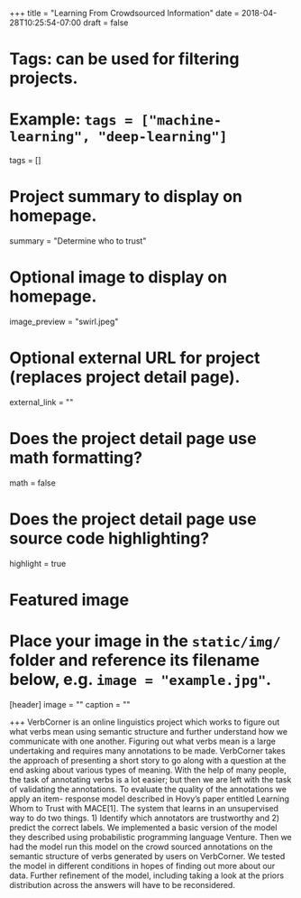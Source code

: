 +++
title = "Learning From Crowdsourced Information"
date = 2018-04-28T10:25:54-07:00
draft = false

# Tags: can be used for filtering projects.
# Example: `tags = ["machine-learning", "deep-learning"]`
tags = []

# Project summary to display on homepage.
summary = "Determine who to trust"

# Optional image to display on homepage.
image_preview = "swirl.jpeg"

# Optional external URL for project (replaces project detail page).
external_link = ""

# Does the project detail page use math formatting?
math = false

# Does the project detail page use source code highlighting?
highlight = true

# Featured image
# Place your image in the `static/img/` folder and reference its filename below, e.g. `image = "example.jpg"`.
[header]
image = ""
caption = ""

+++
VerbCorner is an online linguistics project which works to figure out what verbs mean using semantic structure and further understand how we communicate with one another. Figuring out what verbs mean is a large undertaking and requires many annotations to be made. VerbCorner takes the approach of presenting a short story to go along with a question at the end asking about various types of meaning. With the help of many people, the task of annotating verbs is a lot easier; but then we are left with the task of validating the annotations. To evaluate the quality of the annotations we apply an item- response model described in Hovy’s paper entitled Learning Whom to Trust with MACE[1]. The system that learns in an unsupervised way to do two things. 1) Identify which annotators are trustworthy and 2) predict the correct labels. We implemented a basic version of the model they described using probabilistic programming language Venture. Then we had the model run this model on the crowd sourced annotations on the semantic structure of verbs generated by users on VerbCorner. We tested the model in different conditions in hopes of finding out more about our data. Further refinement of the model, including taking a look at the priors distribution across the answers will have to be reconsidered.
